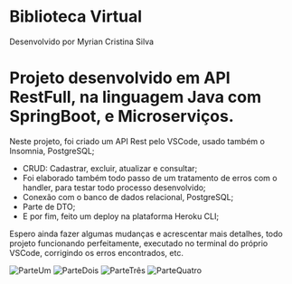 # Biblioteca Virtual
Desenvolvido por Myrian Cristina Silva

# Projeto desenvolvido em API RestFull, na linguagem Java com SpringBoot, e Microserviços. 


Neste projeto, foi criado um API Rest pelo VSCode, usado também o Insomnia, PostgreSQL;
- CRUD: Cadastrar, excluir, atualizar e consultar;
- Foi elaborado também todo passo de um tratamento de erros com o handler, para testar todo processo desenvolvido;
- Conexão com o banco de dados relacional, PostgreSQL;
- Parte de DTO;
- E por fim, feito um deploy na plataforma Heroku CLI;

Espero ainda fazer algumas mudanças e acrescentar mais detalhes, todo projeto funcionando perfeitamente, executado no terminal do próprio
VSCode, corrigindo os erros encontrados, etc.

![ParteUm](https://user-images.githubusercontent.com/73667019/184190335-8923accb-1416-483f-bc35-41c5c61cd597.png)
![ParteDois](https://user-images.githubusercontent.com/73667019/184190360-f77cb930-de19-461c-af04-43bcaac3b8f6.png)
![ParteTrês](https://user-images.githubusercontent.com/73667019/184190373-5132ea3e-ae25-4e35-b2a1-15b4bf3c5ef6.png)
![ParteQuatro](https://user-images.githubusercontent.com/73667019/184190390-a676ac4e-076a-43fd-8579-844ee076df14.png)
